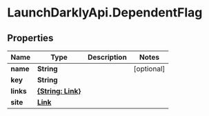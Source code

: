 # LaunchDarklyApi.DependentFlag

## Properties

Name | Type | Description | Notes
------------ | ------------- | ------------- | -------------
**name** | **String** |  | [optional] 
**key** | **String** |  | 
**links** | [**{String: Link}**](Link.md) |  | 
**site** | [**Link**](Link.md) |  | 


